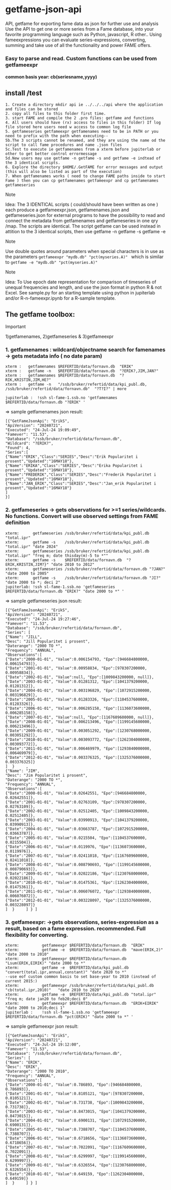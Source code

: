 # getfame-json-api
API, getfame for exporting fame data as json for further use and analysis
Use the API to get one or more series from a Fame database, into your favorite programming language such as Python, javascript, R other..
Using fameexpressions you can evaluate series-expressions, converting, summing and take use of all the functionality and power FAME offers. 
### Easy to parse and read. Custom functions can be used from getfameexpr 
#### common basis year: cb(seriesname,yyyy)

## install /test
```
1. Create a directory mkdir api ie ../../../api where the application and files can be stored
2. copy all files to this folder first time.
3. start FAME and compile the 2 .pro files: getfame and functions
4. All users should have (rx) access to files in this folder) If log file stored here users need w access to common log file
5. getfameseries getfameexpr getfamenames need to be in PATH or you need to prefix with the path when executing--
5b.The 3 scripts cannot be renamed, and they are using the name od the script to call fame procedures and name .json files
5c.Test to execute ie getfamenames from a xterm before jupiterlab or other to get better control errormessage
5d.New users may use getfame -n getfame -s and getfame -e indtead of the 3 identical scripts.
6. Explore the directory $HOME/.GetFAME for error messages and output (this will also be listed as part of the execution)
7. When getfamenames works ( need to change FAME paths inside to start Fame ) then you can cp getfamenames getfameexpr and cp getfamenames getfameseries 
```

>[!NOTE]
>Idea: The 3 IDENTICAL scripts ( could/should have been written as one ) each produce a getfameexpr.json, getfamenames.json and getfameseries.json for external programs to have the possibility to read and connect the metadata from getfamenames and getfameseries in one qry /map. The scripts are identical.
>The script getfame can be used instead in attition to the 3 identical scripts, then use getfame -n getfame -s getfame -e


>[!NOTE]
>Use double quotes around parameters when special characters is in use as the parameters ```getfameexpr "mydb.db" "pct(myseries.A)" ``` which is similar to ```getfame -e "mydb.db" "pct(myseries.A)" ```




>[!NOTE]
>Idea: To Use epoch date representation for comparison of timeseries of unequal frequencies and length, and use the json format in python R & not Excel. See sample.py for an starting template using python in jupiterlab and/or R-n-fameexpr.ipynb for a R-sample template.

## The getfame toolbox:
> [!IMPORTANT]
> 1)getfamenames, 2)getfameseries & 3)getfameexpr


### 1. getfamenames :  wildcard/objectname search for famenames -> gets metadata info ( no date param)

```
xterm :   getfamenames $REFERTID/data/fornavn.db  "ERIK"
xterm :   getfame -n   $REFERTID/data/fornavn.db  "?ERIK?,JIM,JAN?"
xterm :   getfamenames $REFERTID/data/fornavn.db  "?RIK,KRISTIN,JIM,HE?"
xterm :   getfame -n   "/ssb/bruker/refertid/data/kpi_publ.db, /ssb/bruker/refertid/data/fornavn.db"  "?T?I?" | more

jupiterlab :  !ssh sl-fame-1.ssb.no 'getfamenames $REFERTID/data/fornavn.db "?ERIK" '
```
=> sample getfamenames json result:
```
[{"GetFameJsonApi": "ErikS",
"ApiVersion": "20240721",
"Executed": "24-Jul-24 19:09:49",
"Famever": "11.53",
"Database": "/ssb/bruker/refertid/data/fornavn.db",
"Wildcard": "?ERIK?",
"Found": 4,
"Series":[
{"Name":"ERIK","Class":"SERIES","Desc":"Erik Popularitet i prosent","Updated":"16MAY18"},
{"Name":"ERIKA","Class":"SERIES","Desc":"Erika Popularitet i prosent","Updated":"16MAY18"},
{"Name":"FREDERIK","Class":"SERIES","Desc":"Frederik Popularitet i prosent","Updated":"16MAY18"},
{"Name":"JAN_ERIK","Class":"SERIES","Desc":"Jan_erik Popularitet i prosent","Updated":"16MAY18"}
]
}]
```

### 2. getfameseries  -> gets observations for >=1 series/wildcards. No functions.  Convert will use observed settings from FAME definition
```
xterm:      getfameseries /ssb/bruker/refertid/data/kpi_publ.db "total.ipr" 
xterm:      getfame -s    /ssb/bruker/refertid/data/kpi_publ.db "total.ipr" "date 2024"
xterm:      getfameseries /ssb/bruker/refertid/data/kpi_publ.db "total.ipr" "freq m; date thisday(m)-5 to *""
xterm:      getfame -s    $REFERTID/data/fornavn.db  "?ERIK,KRISTIN,JIM?}" "date 2010 to 2012"
xterm:      getfameseries /ssb/bruker/refertid/data/fornavn.db "?JAN?" "date 2000 to 2005"
xterm:      getfame -s    /ssb/bruker/refertid/data/fornavn.db "JI?" "date 2000 to *; deci 2"
jupiterlab: !ssh sl-fame-1.ssb.no 'getfameseries $REFERTID/data/fornavn.db "ERIK?" "date 2000 to *" '
```
=> sample getfameseries json result:
  ```
[{"GetFameJsonApi": "ErikS",
"ApiVersion": "20240721",
"Executed": "24-Jul-24 19:27:46",
"Famever": "11.53",
"Database": "/ssb/bruker/refertid/data/fornavn.db",
"Series": [  
{"Name": "JILL",
"Desc": "Jill Popularitet i prosent",
"Daterange": "2000 TO *",
"Frequency": "ANNUAL",
"Observations":[
{"Date":"2000-01-01", "Value":0.006154793, "Epo":[946684800000, 0.006154793]},
{"Date":"2001-01-01", "Value":0.00958834, "Epo":[978307200000, 0.00958834]},
{"Date":"2002-01-01", "Value":null, "Epo":[1009843200000, null]},
{"Date":"2003-01-01", "Value":0.01281312, "Epo":[1041379200000, 0.01281312]},
{"Date":"2004-01-01", "Value":0.003196829, "Epo":[1072915200000, 0.003196829]},
{"Date":"2005-01-01", "Value":0.01283326, "Epo":[1104537600000, 0.01283326]},
{"Date":"2006-01-01", "Value":0.006285158, "Epo":[1136073600000, 0.006285158]},
{"Date":"2007-01-01", "Value":null, "Epo":[1167609600000, null]},
{"Date":"2008-01-01", "Value":0.006213496, "Epo":[1199145600000, 0.006213496]},
{"Date":"2009-01-01", "Value":0.003051292, "Epo":[1230768000000, 0.003051292]},
{"Date":"2010-01-01", "Value":0.003093772, "Epo":[1262304000000, 0.003093772]},
{"Date":"2011-01-01", "Value":0.006469979, "Epo":[1293840000000, 0.006469979]},
{"Date":"2012-01-01", "Value":0.003376325, "Epo":[1325376000000, 0.003376325]}
]  }     ,
{"Name": "JIM",
"Desc": "Jim Popularitet i prosent",
"Daterange": "2000 TO *",
"Frequency": "ANNUAL",
"Observations":[
{"Date":"2000-01-01", "Value":0.02642551, "Epo":[946684800000, 0.02642551]},
{"Date":"2001-01-01", "Value":0.02763109, "Epo":[978307200000, 0.02763109]},
{"Date":"2002-01-01", "Value":0.02512405, "Epo":[1009843200000, 0.02512405]},
{"Date":"2003-01-01", "Value":0.03990913, "Epo":[1041379200000, 0.03990913]},
{"Date":"2004-01-01", "Value":0.03663787, "Epo":[1072915200000, 0.03663787]},
{"Date":"2005-01-01", "Value":0.0215504, "Epo":[1104537600000, 0.0215504]},
{"Date":"2006-01-01", "Value":0.0119976, "Epo":[1136073600000, 0.0119976]},
{"Date":"2007-01-01", "Value":0.02411018, "Epo":[1167609600000, 0.02411018]},
{"Date":"2008-01-01", "Value":0.008790693, "Epo":[1199145600000, 0.008790693]},
{"Date":"2009-01-01", "Value":0.02022186, "Epo":[1230768000000, 0.02022186]},
{"Date":"2010-01-01", "Value":0.01475361, "Epo":[1262304000000, 0.01475361]},
{"Date":"2011-01-01", "Value":0.006076072, "Epo":[1293840000000, 0.006076072]},
{"Date":"2012-01-01", "Value":0.003228097, "Epo":[1325376000000, 0.003228097]}
]  }     ] } ]   
```


### 3. getfameexpr:  ->gets observations, series-expression as a result, based on a fame expression. recommended. Full flexibility for converting.
```
xterm:          getfameexpr $REFERTID/data/fornavn.db  "ERIK"
xterm:          getfame -e  $REFERTID/data/fornavn.db  "mave(ERIK,2)" "date 2000 to 2010"
xterm:          getfameexpr $REFERTID/data/fornavn.db  "Lsum(ERIK,EIRIK)" "date 2000 to *"
xterm:          getfame -e  $REFERTID/data/kpi_publ.db "convert(total.ipr,annual,constant)" "date 2020 to *"
--use eof custom common basis to set base-year to 2010 (instead of current 2015:)
xterm:          getfameexpr /ssb/bruker/refertid/data/kpi_publ.db "cb(total.ipr,2010)"   "date 2010 to 2020"   
xterm:          getfame -e  $REFERTID/data/kpi_publ.db "total.ipr" "freq m; date jan20 to feb20;deci 0"
xterm:          getfameexpr $REFERTID/data/fornavn.db  "ERIK+EIRIK" "date 2000 to 2010;deci 1"
jupiterlab :    !ssh sl-fame-1.ssb.no 'getfameexpr $REFERTID/data/fornavn.db "pct(ERIK)" "date 2000 to *" '
```
=> sample getfameexpr json result:
 ```
[{"GetFameJsonApi": "ErikS",
"ApiVersion": "20240721",
"Executed": "24-Jul-24 19:12:00",
"Famever": "11.53",
"Database": "/ssb/bruker/refertid/data/fornavn.db",
"Series": [  
{"Name": "ERIK",
"Desc": "ERIK",
"Daterange": "2000 TO 2010",
"Frequency": "ANNUAL",
"Observations":[
{"Date":"2000-01-01", "Value":0.786893, "Epo":[946684800000, 0.786893]},
{"Date":"2001-01-01", "Value":0.8105121, "Epo":[978307200000, 0.8105121]},
{"Date":"2002-01-01", "Value":0.731738, "Epo":[1009843200000, 0.731738]},
{"Date":"2003-01-01", "Value":0.8473015, "Epo":[1041379200000, 0.8473015]},
{"Date":"2004-01-01", "Value":0.6900131, "Epo":[1072915200000, 0.6900131]},
{"Date":"2005-01-01", "Value":0.7388707, "Epo":[1104537600000, 0.7388707]},
{"Date":"2006-01-01", "Value":0.6718656, "Epo":[1136073600000, 0.6718656]},
{"Date":"2007-01-01", "Value":0.7022091, "Epo":[1167609600000, 0.7022091]},
{"Date":"2008-01-01", "Value":0.6299997, "Epo":[1199145600000, 0.6299997]},
{"Date":"2009-01-01", "Value":0.6326554, "Epo":[1230768000000, 0.6326554]},
{"Date":"2010-01-01", "Value":0.649159, "Epo":[1262304000000, 0.649159]}
]  }     ] } ]   
```

